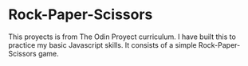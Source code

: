 # Rock-Paper-Scissors
This proyects is from The Odin Proyect curriculum. I have built this to practice my basic Javascript skills. It consists of a simple Rock-Paper-Scissors game. 